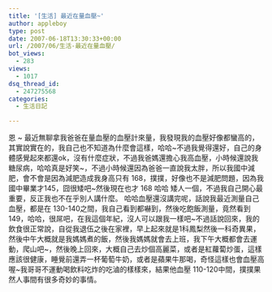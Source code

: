 ```yaml
---
title: '[生活] 最近在量血壓~'
author: appleboy
type: post
date: 2007-06-18T13:30:33+00:00
url: /2007/06/生活-最近在量血壓/
bot_views:
  - 283
views:
  - 1017
dsq_thread_id:
  - 247275568
categories:
  - 生活日記

---
```

恩 ~ 最近無聊拿我爸爸在量血壓的血壓計來量，我發現我的血壓好像都蠻高的，其實說實在的，我自己也不知道為什麼會這樣，哈哈~不過我覺得還好，自己的身體感覺起來都還ok，沒有什麼症狀，不過我爸媽還擔心我高血壓，小時候還說我糖尿病，哈哈真是好笑~，不過小時候還因為爸爸一直說我太胖，所以我國中減肥，會不會是因為減肥造成我身高只有 168，撲撲，好像也不是減肥問題，因為我國中畢業才145，囧很矮吧~然後現在也才 168 哈哈 矮人一個，不過我自己開心最重要，反正我也不在乎別人講什麼。 哈哈血壓還沒講完呢，話說我最近測量自己血壓，都是在 130-140之間，我自己看到都嚇到，然後吃飽飯測量，竟然看到149，哈哈，很屌吧，在我這個年紀，沒人可以跟我一樣吧~不過話說回來，我的飲食很正常說，自從我退伍之後在家裡，早上起來就是1科鳳梨然後一科奇異果，然後中午大概就是我媽媽煮的飯，然後我媽媽就會去上班，我下午大概都會去運動，爬山吧~，然後晚上回來，大概自己去炒個高麗菜，或者是紅蘿蔔炒蛋，這樣應該很健康，睡覺前還弄一杯葡萄牛奶，或者是蘋果牛那喝，奇怪這樣也會血壓高喔~我哥哥不運動喝飲料吃炸的吃滷的樣樣來，結果他血壓 110-120中間，撲撲果然人事間有很多奇妙的事情。